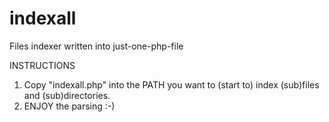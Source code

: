 # indexall
Files indexer written into just-one-php-file

INSTRUCTIONS
1. Copy "indexall.php" into the PATH you want to (start to) index (sub)files and (sub)directories.
2. ENJOY the parsing :-)
